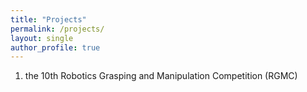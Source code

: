 ```yaml
---
title: "Projects"
permalink: /projects/
layout: single
author_profile: true
---
```


1. the 10th Robotics Grasping and Manipulation Competition (RGMC)

